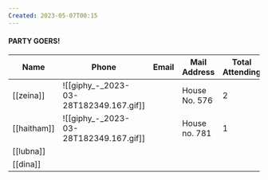 ```yaml
---
Created: 2023-05-07T00:15
---
```

#### PARTY GOERS!

|Name|Phone|Email|Mail Address|Total Attending|Notes|
|---|---|---|---|---|---|
|[[zeina]]|![[giphy_-_2023-03-28T182349.167.gif]]||House No. 576|2|Non-Vegetarean|
|[[haitham]]|![[giphy_-_2023-03-28T182349.167.gif]]||House no. 781|1|Non-Dairy products|
|[[lubna]]||||||
|[[dina]]||||||